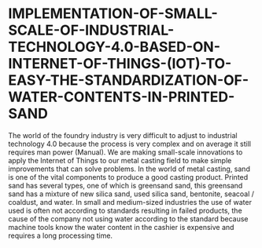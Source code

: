 # IMPLEMENTATION-OF-SMALL-SCALE-OF-INDUSTRIAL-TECHNOLOGY-4.0-BASED-ON-INTERNET-OF-THINGS-(IOT)-TO-EASY-THE-STANDARDIZATION-OF-WATER-CONTENTS-IN-PRINTED-SAND
The world of the foundry industry is very difficult to adjust to industrial technology 4.0 because the process is very complex and on average it still requires man power (Manual). We are making small-scale innovations to apply the Internet of Things to our metal casting field to make simple improvements that can solve problems.
In the world of metal casting, sand is one of the vital components to produce a good casting product. Printed sand has several types, one of which is greensand sand, this greensand sand has a mixture of new silica sand, used silica sand, bentonite, seacoal / coaldust, and water. In small and medium-sized industries the use of water used is often not according to standards resulting in failed products, the cause of the company not using water according to the standard because machine tools know the water content in the cashier is expensive and requires a long processing time.
